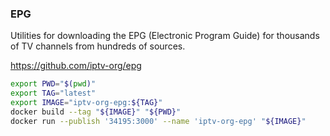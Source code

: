 ### EPG

Utilities for downloading the EPG (Electronic Program Guide) for thousands of TV channels from hundreds of sources.

https://github.com/iptv-org/epg

```bash
export PWD="$(pwd)"
export TAG="latest"
export IMAGE="iptv-org-epg:${TAG}"
docker build --tag "${IMAGE}" "${PWD}"
docker run --publish '34195:3000' --name 'iptv-org-epg' "${IMAGE}"
```
